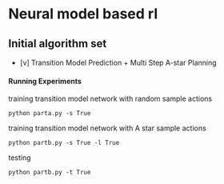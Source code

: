 # Neural model based rl

## Initial algorithm set

* [v] Transition Model Prediction + Multi Step A-star Planning

#### Running Experiments
training transition model network with random sample actions

```
python parta.py -s True
```
training transition model network with A star sample actions

```
python partb.py -s True -l True
```
testing

```
python partb.py -t True
```



